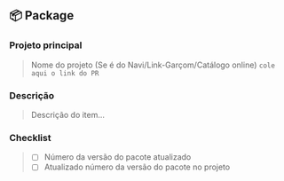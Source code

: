 ## :package: Package

### Projeto principal
> Nome do projeto (Se é do Navi/Link-Garçom/Catálogo online)
> `cole aqui o link do PR`

### Descrição
> Descrição do item...

### Checklist
> - [ ] Número da versão do pacote atualizado
> - [ ] Atualizado número da versão do pacote no projeto